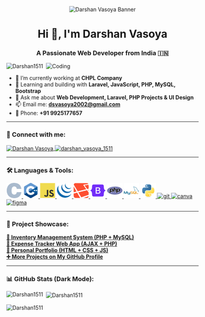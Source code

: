 <p align="center">
  <img src="https://capsule-render.vercel.app/api?type=waving&color=0e75b6&height=200&section=header&text=Darshan%20Vasoya&fontSize=40&fontAlignY=35&desc=Web%20Developer%20from%20India%20🇮🇳&descAlignY=60&descAlign=62" alt="Darshan Vasoya Banner" />
</p>

<h1 align="center">Hi 👋, I'm Darshan Vasoya</h1>
<h3 align="center">A Passionate Web Developer from India 🇮🇳</h3>

<img align="right" alt="Coding" width="400" src="https://camo.githubusercontent.com/2366b34bb903c09617990fb5fff4622f3e941349e846ddb7e73df872a9d21233/68747470733a2f2f63646e2e6472696262626c652e636f6d2f75736572732f3733303730332f73637265656e73686f74732f363538313234332f6176656e746f2e676966" />

<p align="left">
  <img src="https://komarev.com/ghpvc/?username=Darshan1511&label=Profile%20views&color=0e75b6&style=flat" alt="Darshan1511" />
</p>

- 🔭 I’m currently working at **CHPL Company**  
- 🌱 Learning and building with **Laravel, JavaScript, PHP, MySQL, Bootstrap**  
- 💬 Ask me about **Web Development, Laravel, PHP Projects & UI Design**  
- 📫 Email me: **dsvasoya2002@gmail.com**  
- 📱 Phone: **+91 9925177657**

---

<h3 align="left">🔗 Connect with me:</h3>
<p align="left">
  <a href="https://www.linkedin.com/in/darshan-vasoya-8a3761205" target="_blank">
    <img align="center" src="https://raw.githubusercontent.com/rahuldkjain/github-profile-readme-generator/master/src/images/icons/Social/linked-in-alt.svg" alt="Darshan Vasoya" height="30" width="40" />
  </a>
  <a href="https://instagram.com/darshan_vasoya_1511" target="_blank">
    <img align="center" src="https://raw.githubusercontent.com/rahuldkjain/github-profile-readme-generator/master/src/images/icons/Social/instagram.svg" alt="darshan_vasoya_1511" height="30" width="40" />
  </a>
</p>

---

<h3 align="left">🛠️ Languages & Tools:</h3>
<p align="left">
  <a href="https://www.cprogramming.com/" target="_blank"> <img src="https://raw.githubusercontent.com/devicons/devicon/master/icons/c/c-original.svg" alt="c" width="40" height="40"/> </a>
  <a href="https://isocpp.org/" target="_blank"> <img src="https://raw.githubusercontent.com/devicons/devicon/master/icons/cplusplus/cplusplus-original.svg" alt="cplusplus" width="40" height="40"/> </a>
  <a href="https://developer.mozilla.org/en-US/docs/Web/JavaScript" target="_blank"> <img src="https://raw.githubusercontent.com/devicons/devicon/master/icons/javascript/javascript-original.svg" alt="javascript" width="40" height="40"/> </a>
  <a href="https://jquery.com/" target="_blank"> <img src="https://raw.githubusercontent.com/devicons/devicon/master/icons/jquery/jquery-original.svg" alt="jquery" width="40" height="40"/> </a>
  <a href="https://laravel.com/" target="_blank"> <img src="https://raw.githubusercontent.com/devicons/devicon/master/icons/laravel/laravel-plain.svg" alt="laravel" width="40" height="40"/> </a>
  <a href="https://getbootstrap.com/" target="_blank"> <img src="https://raw.githubusercontent.com/devicons/devicon/master/icons/bootstrap/bootstrap-plain.svg" alt="bootstrap" width="40" height="40"/> </a>
  <a href="https://www.php.net/" target="_blank"> <img src="https://raw.githubusercontent.com/devicons/devicon/master/icons/php/php-original.svg" alt="php" width="40" height="40"/> </a>
  <a href="https://www.mysql.com/" target="_blank"> <img src="https://raw.githubusercontent.com/devicons/devicon/master/icons/mysql/mysql-original-wordmark.svg" alt="mysql" width="40" height="40"/> </a>
  <a href="https://www.python.org/" target="_blank"> <img src="https://raw.githubusercontent.com/devicons/devicon/master/icons/python/python-original.svg" alt="python" width="40" height="40"/> </a>
  <a href="https://git-scm.com/" target="_blank"> <img src="https://www.vectorlogo.zone/logos/git-scm/git-scm-icon.svg" alt="git" width="40" height="40"/> </a>
  <a href="https://www.canva.com/" target="_blank"> <img src="https://www.vectorlogo.zone/logos/canva/canva-icon.svg" alt="canva" width="40" height="40"/> </a>
  <a href="https://www.figma.com/" target="_blank"> <img src="https://www.vectorlogo.zone/logos/figma/figma-icon.svg" alt="figma" width="40" height="40"/> </a>
</p>

---

<h3 align="left">🚀 Project Showcase:</h3>
<p>
  <a href="https://github.com/Darshan1511/project-inventory-management"><b>🔹 Inventory Management System (PHP + MySQL)</b></a><br>
  <a href="https://github.com/Darshan1511/project-expense-tracker"><b>🔹 Expense Tracker Web App (AJAX + PHP)</b></a><br>
  <a href="https://github.com/Darshan1511/project-portfolio-site"><b>🔹 Personal Portfolio (HTML + CSS + JS)</b></a><br>
  <a href="https://github.com/Darshan1511"><b>➕ More Projects on My GitHub Profile</b></a>
</p>

---

<h3 align="left">📊 GitHub Stats (Dark Mode):</h3>

<p>
  <img align="left" src="https://github-readme-stats.vercel.app/api/top-langs?username=Darshan1511&show_icons=true&locale=en&layout=compact&theme=radical" alt="Darshan1511" />
</p>

<p>&nbsp;
  <img align="center" src="https://github-readme-stats.vercel.app/api?username=Darshan1511&show_icons=true&locale=en&theme=radical" alt="Darshan1511" />
</p>

<p>
  <img align="center" src="https://github-readme-streak-stats.herokuapp.com/?user=Darshan1511&theme=radical" alt="Darshan1511" />
</p>
